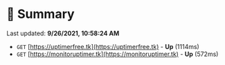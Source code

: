 # 📖 Summary
Last updated: **9/26/2021, 10:58:24 AM**

- `GET` [https://uptimerfree.tk](https://uptimerfree.tk) - **Up** (1114ms)
- `GET` [https://monitoruptimer.tk](https://monitoruptimer.tk) - **Up** (572ms)
